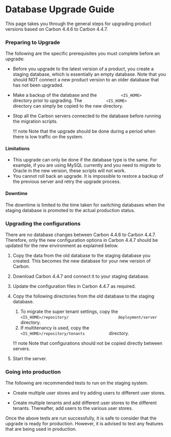 # Database Upgrade Guide

This page takes you through the general steps for upgrading product
versions based on Carbon 4.4.6 to Carbon 4.4.7.

### Preparing to Upgrade

The following are the specific prerequisites you must complete before an
upgrade:

-   Before you upgrade to the latest version of a product, you create a
    staging database, which is essentially an empty database. Note that
    you should NOT connect a new product version to an older database
    that has not been upgraded.

-   Make a backup of the database and the
    `           <IS_HOME>          ` directory prior to upgrading.
    The `           <IS_HOME>          ` directory can simply be
    copied to the new directory.

-   Stop all the Carbon servers connected to the database before running
    the migration scripts.

    !!! note
        Note that the upgrade should be done during a period when there is
        low traffic on the system.
    
#### Limitations

-   This upgrade can only be done if the database type is the same. For
    example, if you are using MySQL currently and you need to migrate to
    Oracle in the new version, these scripts will not work.
-   You cannot roll back an upgrade. It is impossible to restore a
    backup of the previous server and retry the upgrade process.

#### Downtime

The downtime is limited to the time taken for switching databases when
the staging database is promoted to the actual production status.

### Upgrading the configurations

There are no database changes between Carbon 4.4.6 to Carbon 4.4.7.
Therefore, only the new configuration options in Carbon 4.4.7 should be
updated for the new environment as explained below.

1.  Copy the data from the old database to the staging database you
    created. This becomes the new database for your new version of
    Carbon.
2.  Download Carbon 4.4.7 and connect it to your staging database.

3.  Update the configuration files in Carbon 4.4.7 as required.

4.  Copy the following directories from the old database to the staging
    database.

    1.  To migrate the super tenant settings, copy the
        `            <IS_HOME>/repository/           `
        `            deployment/server           ` directory.
    2.  If multitenancy is used, copy the
        `            <IS_HOME>/repository/tenants           `
        directory.

    !!! note
        Note that configurations should not be copied directly between
        servers.
    

5.  Start the server.

### Going into production

The following are recommended tests to run on the staging system.

-   Create multiple user stores and try adding users to different user
    stores.

-   Create multiple tenants and add different user stores to the
    different tenants. Thereafter, add users to the various user stores.

Once the above tests are run successfully, it is safe to consider that
the upgrade is ready for production. However, it is advised to test any
features that are being used in production.
